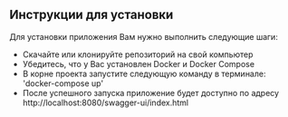 ## Инструкции для установки
Для установки приложения Вам нужно выполнить следующие шаги:

- Скачайте или клонируйте репозиторий на свой компьютер</br>
- Убедитесь, что у Вас установлен Docker и Docker Compose</br>
- В корне проекта запустите следующую команду в терминале: 'docker-compose up'</br>
- После успешного запуска приложение будет доступно по адресу http://localhost:8080/swagger-ui/index.html
